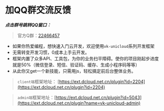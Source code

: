 # 加QQ群交流反馈
 
___点击群号跳转QQ窗口：___
> 官方Q群：[22466457](https://jq.qq.com/?_wv=1027&k=RTeqPXCZ) 
 
* 如果你热爱编程，想快速入门云开发，欢迎使用`vk-unicloud`系列开发框架
* 无需转变开发习惯，0成本上手云开发。
* 框架内置了众多API、工具包，为你的业务扫平障碍。使你的项目刚起步进度就是50%（微信登录、短信、验证码、缓存、生成小程序码等等）
* 从此你又get一个新技能，只需用js，轻松搞定前后台整体业务。
> `client端`框架地址： [https://ext.dcloud.net.cn/plugin?id=2204](https://ext.dcloud.net.cn/plugin?id=2204)

> `admin端`框架地址：[https://ext.dcloud.net.cn/plugin?id=5043](https://ext.dcloud.net.cn/plugin?name=vk-unicloud-admin)